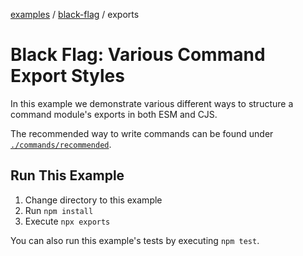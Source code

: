 [examples][1] / [black-flag][2] / exports

# Black Flag: Various Command Export Styles

In this example we demonstrate various different ways to structure a command
module's exports in both ESM and CJS.

The recommended way to write commands can be found under
[`./commands/recommended`][3].

## Run This Example

1. Change directory to this example
2. Run `npm install`
3. Execute `npx exports`

You can also run this example's tests by executing `npm test`.

[1]: ../../README.md
[2]: ../README.md
[3]: ./commands/recommended
